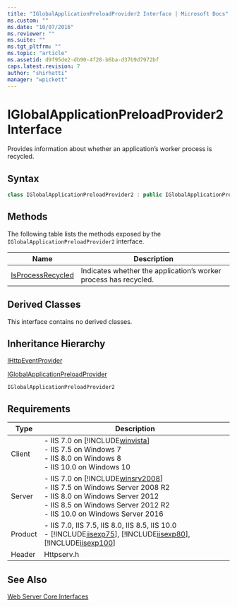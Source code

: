 ```yaml
---
title: "IGlobalApplicationPreloadProvider2 Interface | Microsoft Docs"
ms.custom: ""
ms.date: "10/07/2016"
ms.reviewer: ""
ms.suite: ""
ms.tgt_pltfrm: ""
ms.topic: "article"
ms.assetid: d9f95de2-db90-4f28-b6ba-d37b9d7972bf
caps.latest.revision: 7
author: "shirhatti"
manager: "wpickett"
---
```

# IGlobalApplicationPreloadProvider2 Interface
Provides information about whether an application’s worker process is recycled.  
  
## Syntax  
  
```cpp  
class IGlobalApplicationPreloadProvider2 : public IGlobalApplicationPreloadProvider  
```  
  
## Methods  
 The following table lists the methods exposed by the `IGlobalApplicationPreloadProvider2` interface.  
  
|Name|Description|  
|----------|-----------------|  
|[IsProcessRecycled](../../web-development-reference\native-code-api-reference/iglobalapplicationpreloadprovider2-isprocessrecycled-method.md)|Indicates whether the application’s worker process has recycled.|  
  
## Derived Classes  
 This interface contains no derived classes.  
  
## Inheritance Hierarchy  
 [IHttpEventProvider](../../web-development-reference\native-code-api-reference/ihttpeventprovider-interface.md)  
  
 [IGlobalApplicationPreloadProvider](../../web-development-reference\native-code-api-reference/iglobalapplicationpreloadprovider-interface.md)  
  
 `IGlobalApplicationPreloadProvider2`  
  
## Requirements  
  
|Type|Description|  
|----------|-----------------|  
|Client|-   IIS 7.0 on [!INCLUDE[winvista](../../wmi-provider/includes/winvista-md.md)]<br />-   IIS 7.5 on Windows 7<br />-   IIS 8.0 on Windows 8<br />-   IIS 10.0 on Windows 10|  
|Server|-   IIS 7.0 on [!INCLUDE[winsrv2008](../../wmi-provider/includes/winsrv2008-md.md)]<br />-   IIS 7.5 on Windows Server 2008 R2<br />-   IIS 8.0 on Windows Server 2012<br />-   IIS 8.5 on Windows Server 2012 R2<br />-   IIS 10.0 on Windows Server 2016|  
|Product|-   IIS 7.0, IIS 7.5, IIS 8.0, IIS 8.5, IIS 10.0<br />-   [!INCLUDE[iisexp75](../../web-development-reference/native-code-api-reference/includes/iisexp75-md.md)], [!INCLUDE[iisexp80](../../web-development-reference/native-code-api-reference/includes/iisexp80-md.md)], [!INCLUDE[iisexp100](../../web-development-reference/native-code-api-reference/includes/iisexp100-md.md)]|  
|Header|Httpserv.h|  
  
## See Also  
 [Web Server Core Interfaces](../../web-development-reference\native-code-api-reference/web-server-core-interfaces.md)